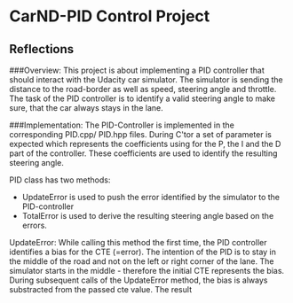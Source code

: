 # CarND-PID Control Project
## Reflections

###Overview:
This project is about implementing a PID controller that should interact with the Udacity car simulator. The simulator is sending the distance to the road-border as well as speed, steering angle and throttle. The task of the PID controller is to identify a valid steering angle to make sure, that the car always stays in the lane.

###Implementation:
The PID-Controller is implemented in the corresponding PID.cpp/ PID.hpp files. During C'tor a set of parameter is expected which represents the coefficients using for the P, the I and the D part of the controller. These coefficients are used to identify the resulting steering angle.

PID class has two methods:
* UpdateError is used to push the error identified by the simulator to the PID-controller
* TotalError is used to derive the resulting steering angle based on the errors.

UpdateError:
While calling this method the first time, the PID controller identifies a bias for the CTE (=error). The intention of the PID is to stay in the middle of the road and not on the left or right corner of the lane. The simulator starts in the middle - therefore the initial CTE represents the bias. During subsequent calls of the UpdateError method, the bias is always substracted from the passed cte value. The result